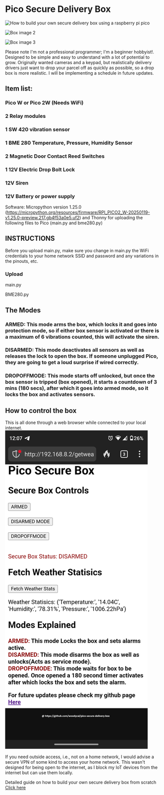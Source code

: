 # Pico Secure Delivery Box
![How to build your own secure delivery box using a raspberry pi pico]()

![Box image 2]()

![Box image 3]()

Please note I'm not a professional programmer; I'm a beginner hobbyist!. Designed to be simple and easy to understand with a lot of potential to grow. Originally wanted cameras and a keypad, but realistically delivery drivers just want to drop your parcel off as quickly as possible, so a drop box is more realistic. I will be implementing a schedule in future updates.

## Item list:

### Pico W or Pico 2W (Needs WiFi)

### 2 Relay modules

### 1 SW 420 vibration sensor

### 1 BME 280 Temperature, Pressure, Humidity Sensor

### 2 Magnetic Door Contact Reed Switches

### 1 12V Electric Drop Bolt Lock

### 12V Siren

### 12V Battery or power supply

Software: Micropython version 1.25.0 (https://micropython.org/resources/firmware/RPI_PICO2_W-20250119-v1.25.0-preview.217.gb4f53a0e5.uf2) and Thonny for uploading the following files to Pico (main.py and bme280.py)

## INSTRUCTIONS

Before you upload main.py, make sure you change in main.py the WiFi credentials to your home network SSID and password and any variations in the pinouts, etc.

### Upload
main.py

BME280.py

## The Modes

### ARMED: This mode arms the box, which locks it and goes into protection mode, so if either box sensor is activated or there is a maximum of 6 vibrations counted, this will activate the siren.

### DISARMED: This mode deactivates all sensors as well as releases the lock to open the box. If someone unplugged Pico, they are going to get a loud surprise if wired correctly.

### DROPOFFMODE: This mode starts off unlocked, but once the box sensor is tripped (box opened), it starts a countdown of 3 mins (180 secs), after which it goes into armed mode, so it locks the box and activates sensors.

## How to control the box

This is all done through a web browser while connected to your local internet.
![Example](Building-box/phoneshot.png)

If you need outside access, i.e., not on a home network, I would advise a secure VPN of some kind to access your home network. This wasn't designed for being open to the internet, as I block my IoT devices from the internet but can use them locally.

Detailed guide on how to build your own secure delivery box from scratch [Click here](Building-box/README.md)
